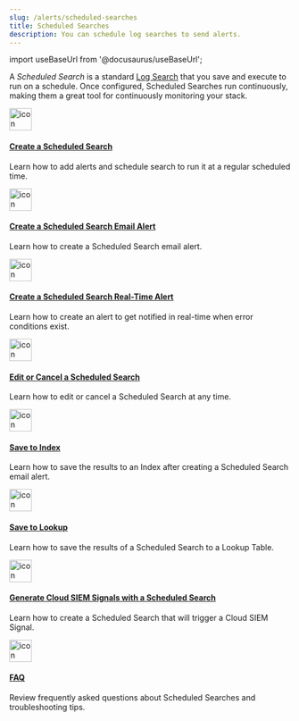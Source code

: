 ```yaml
---
slug: /alerts/scheduled-searches
title: Scheduled Searches
description: You can schedule log searches to send alerts.
---
```


import useBaseUrl from '@docusaurus/useBaseUrl';

A _Scheduled Search_ is a standard [Log Search](/docs/search) that you save and execute to run on a schedule. Once configured, Scheduled Searches run continuously, making them a great tool for continuously monitoring your stack.

<div className="box-wrapper">
<div className="box smallbox card">
  <div className="container">
  <a href="/docs/alerts/scheduled-searches/schedule-search"><img src={useBaseUrl('img/icons/general/calendar.png')} alt="icon" width="40"/><h4>Create a Scheduled Search</h4></a>
  <p>Learn how to add alerts and schedule search to run it at a regular scheduled time.</p>
  </div>
</div>
<div className="box smallbox card">
  <div className="container">
  <a href="/docs/alerts/scheduled-searches/create-email-alert"><img src={useBaseUrl('img/icons/general/calendar.png')} alt="icon" width="40"/><h4>Create a Scheduled Search Email Alert</h4></a>
  <p>Learn how to create a Scheduled Search email alert.</p>
  </div>
</div>
<div className="box smallbox card">
  <div className="container">
  <a href="/docs/alerts/scheduled-searches/create-real-time-alert"><img src={useBaseUrl('img/icons/general/calendar.png')} alt="icon" width="40"/><h4>Create a Scheduled Search Real-Time Alert</h4></a>
  <p>Learn how to create an alert to get notified in real-time when error conditions exist.</p>
  </div>
</div>
<div className="box smallbox card">
  <div className="container">
  <a href="/docs/alerts/scheduled-searches/edit-cancel"><img src={useBaseUrl('img/icons/general/calendar.png')} alt="icon" width="40"/><h4>Edit or Cancel a Scheduled Search</h4></a>
  <p>Learn how to edit or cancel a Scheduled Search at any time.</p>
  </div>
</div>
<div className="box smallbox card">
  <div className="container">
  <a href="/docs/alerts/scheduled-searches/save-to-index"><img src={useBaseUrl('img/icons/general/calendar.png')} alt="icon" width="40"/><h4>Save to Index</h4></a>
  <p>Learn how to save the results to an Index after creating a Scheduled Search email alert.</p>
  </div>
</div>
<div className="box smallbox card">
  <div className="container">
  <a href="/docs/alerts/scheduled-searches/save-to-lookup"><img src={useBaseUrl('img/icons/general/calendar.png')} alt="icon" width="40"/><h4>Save to Lookup</h4></a>
  <p>Learn how to save the results of a Scheduled Search to a Lookup Table.</p>
  </div>
</div>
<div className="box smallbox card">
  <div className="container">
  <a href="/docs/alerts/scheduled-searches/generate-cse-signals"><img src={useBaseUrl('img/icons/general/calendar.png')} alt="icon" width="40"/><h4>Generate Cloud SIEM Signals with a Scheduled Search</h4></a>
  <p>Learn how to create a Scheduled Search that will trigger a Cloud SIEM Signal.</p>
  </div>
</div>
<div className="box smallbox card">
  <div className="container">
  <a href="/docs/alerts/scheduled-searches/faq"><img src={useBaseUrl('img/icons/general/calendar.png')} alt="icon" width="40"/><h4>FAQ</h4></a>
  <p>Review frequently asked questions about Scheduled Searches and troubleshooting tips.</p>
  </div>
</div>
</div>
